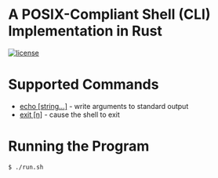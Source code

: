 # A POSIX-Compliant Shell (CLI) Implementation in Rust

[![license](https://img.shields.io/badge/License-MIT-blue.svg?style=flat)](LICENSE)

# Supported Commands

- [echo [string...]](https://pubs.opengroup.org/onlinepubs/9699919799/utilities/echo.html) - write arguments to standard
  output
- [exit [n]](https://pubs.opengroup.org/onlinepubs/9699919799/utilities/V3_chap02.html#exit) - cause the shell to exit

# Running the Program

```shell
$ ./run.sh
```
